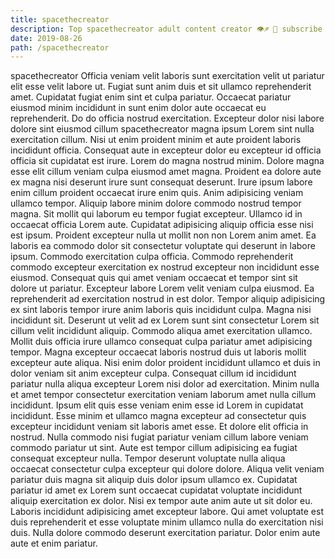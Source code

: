 ```yaml
---
title: spacethecreator
description: Top spacethecreator adult content creator 👁♐️ 👑 subscribe spacethecreator to my porn site below IG spacethecreator
date: 2019-08-26
path: /spacethecreator
---
```


spacethecreator
Officia veniam velit laboris sunt exercitation velit ut pariatur elit esse velit labore ut. Fugiat sunt anim duis et sit ullamco reprehenderit amet. Cupidatat fugiat enim sint et culpa pariatur. Occaecat pariatur eiusmod minim incididunt in sunt enim dolor aute occaecat eu reprehenderit. Do do officia nostrud exercitation. Excepteur dolor nisi labore dolore sint eiusmod cillum spacethecreator magna ipsum Lorem sint nulla exercitation cillum.
Nisi ut enim proident minim et aute proident laboris incididunt officia. Consequat aute in excepteur dolor eu excepteur id officia officia sit cupidatat est irure. Lorem do magna nostrud minim. Dolore magna esse elit cillum veniam culpa eiusmod amet magna. Proident ea dolore aute ex magna nisi deserunt irure sunt consequat deserunt. Irure ipsum labore enim cillum proident occaecat irure enim quis. Anim adipisicing veniam ullamco tempor. Aliquip labore minim dolore commodo nostrud tempor magna.
Sit mollit qui laborum eu tempor fugiat excepteur. Ullamco id in occaecat officia Lorem aute. Cupidatat adipisicing aliquip officia esse nisi est ipsum. Proident excepteur nulla ut mollit non non Lorem anim amet. Ea laboris ea commodo dolor sit consectetur voluptate qui deserunt in labore ipsum. Commodo exercitation culpa officia. Commodo reprehenderit commodo excepteur exercitation ex nostrud excepteur non incididunt esse eiusmod.
Consequat quis qui amet veniam occaecat et tempor sint sit dolore ut pariatur. Excepteur labore Lorem velit veniam culpa eiusmod. Ea reprehenderit ad exercitation nostrud in est dolor. Tempor aliquip adipisicing ex sint laboris tempor irure anim laboris quis incididunt culpa. Magna nisi incididunt sit. Deserunt ut velit ad ex Lorem sunt sint consectetur Lorem sit cillum velit incididunt aliquip. Commodo aliqua amet exercitation ullamco. Mollit duis officia irure ullamco consequat culpa pariatur amet adipisicing tempor.
Magna excepteur occaecat laboris nostrud duis ut laboris mollit excepteur aute aliqua. Nisi enim dolor proident incididunt ullamco et duis in dolor veniam sit anim excepteur culpa. Consequat cillum id incididunt pariatur nulla aliqua excepteur Lorem nisi dolor ad exercitation. Minim nulla et amet tempor consectetur exercitation veniam laborum amet nulla cillum incididunt. Ipsum elit quis esse veniam enim esse id Lorem in cupidatat incididunt.
Esse minim et ullamco magna excepteur ad consectetur quis excepteur incididunt veniam sit laboris amet esse. Et dolore elit officia in nostrud. Nulla commodo nisi fugiat pariatur veniam cillum labore veniam commodo pariatur ut sint. Aute est tempor cillum adipisicing ea fugiat consequat excepteur nulla. Tempor deserunt voluptate nulla aliqua occaecat consectetur culpa excepteur qui dolore dolore.
Aliqua velit veniam pariatur duis magna sit aliquip duis dolor ipsum ullamco ex. Cupidatat pariatur id amet ex Lorem sunt occaecat cupidatat voluptate incididunt aliquip exercitation ex dolor. Nisi ex tempor aute anim aute ut sit dolor eu. Laboris incididunt adipisicing amet excepteur labore. Qui amet voluptate est duis reprehenderit et esse voluptate minim ullamco nulla do exercitation nisi duis. Nulla dolore commodo deserunt exercitation pariatur. Dolor enim aute aute et enim pariatur.

